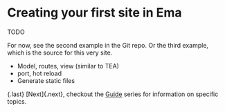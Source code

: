 # Creating your first site in Ema

TODO

For now, see the second example in the Git repo. Or the third example, which is the source for this very site.

- Model, routes, view (similar to TEA)
- port, hot reload
- Generate static files

{.last}
[Next]{.next}, checkout the [Guide](../guide.md) series for information on specific topics.